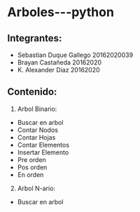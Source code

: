 # Arboles---python

## Integrantes:
- Sebastian Duque Gallego 20162020039 
- Brayan Castañeda           20162020
- K. Alexander Diaz         20162020

## Contenido:
 1. Arbol Binario:
  - Buscar en arbol
  - Contar Nodos
  - Contar Hojas
  - Contar Elementos
  - Insertar Elemento
  - Pre orden
  - Pos orden
  - En orden
2. Arbol N-ario:
  - Buscar en arbol
